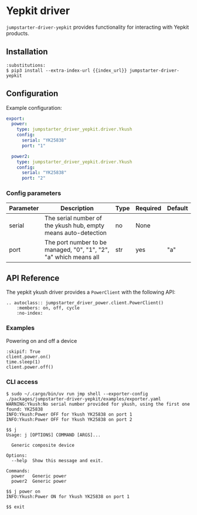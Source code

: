 # Yepkit driver

`jumpstarter-driver-yepkit` provides functionality for interacting with Yepkit
products.

## Installation

```{code-block} console
:substitutions:
$ pip3 install --extra-index-url {{index_url}} jumpstarter-driver-yepkit
```

## Configuration

Example configuration:

```yaml
export:
  power:
    type: jumpstarter_driver_yepkit.driver.Ykush
    config:
      serial: "YK25838"
      port: "1"

  power2:
    type: jumpstarter_driver_yepkit.driver.Ykush
    config:
      serial: "YK25838"
      port: "2"
```

### Config parameters

| Parameter | Description                                                       | Type | Required | Default |
| --------- | ----------------------------------------------------------------- | ---- | -------- | ------- |
| serial    | The serial number of the ykush hub, empty means auto-detection    | no   | None     |         |
| port      | The port number to be managed, "0", "1", "2", "a" which means all | str  | yes      | "a"     |

## API Reference

The yepkit ykush driver provides a `PowerClient` with the following API:

```{eval-rst}
.. autoclass:: jumpstarter_driver_power.client.PowerClient()
    :members: on, off, cycle
    :no-index:
```

### Examples

Powering on and off a device
```{testcode}
:skipif: True
client.power.on()
time.sleep(1)
client.power.off()
```

### CLI access

```shell
$ sudo ~/.cargo/bin/uv run jmp shell --exporter-config ./packages/jumpstarter-driver-yepkit/examples/exporter.yaml
WARNING:Ykush:No serial number provided for ykush, using the first one found: YK25838
INFO:Ykush:Power OFF for Ykush YK25838 on port 1
INFO:Ykush:Power OFF for Ykush YK25838 on port 2

$$ j
Usage: j [OPTIONS] COMMAND [ARGS]...

  Generic composite device

Options:
  --help  Show this message and exit.

Commands:
  power   Generic power
  power2  Generic power

$$ j power on
INFO:Ykush:Power ON for Ykush YK25838 on port 1

$$ exit
```
